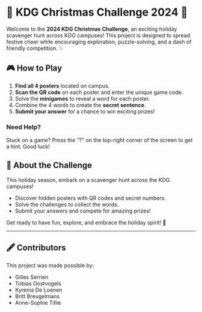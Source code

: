 # 🎄 KDG Christmas Challenge 2024 🎅

Welcome to the **2024 KDG Christmas Challenge**, an exciting holiday scavenger hunt across KDG campuses! This project is designed to spread festive cheer while encouraging exploration, puzzle-solving, and a dash of friendly competition. ✨

## 🎮 How to Play

1. **Find all 4 posters** located on campus.
2. **Scan the QR code** on each poster and enter the unique game code.
3. Solve the **minigames** to reveal a word for each poster.
4. Combine the 4 words to create the **secret sentence**.
5. **Submit your answer** for a chance to win exciting prizes!

### Need Help?

Stuck on a game? Press the “?” on the top-right corner of the screen to get a hint. Good luck!

## 🎅 About the Challenge

This holiday season, embark on a scavenger hunt across the KDG campuses!

-   Discover hidden posters with QR codes and secret numbers.
-   Solve the challenges to collect the words.
-   Submit your answers and compete for amazing prizes!

Get ready to have fun, explore, and embrace the holiday spirit! 🎁

---

## 🖋️ Contributors

This project was made possible by:

-   Gilles Serrien
-   Tobias Oostvogels
-   Kyrenia De Loenen
-   Britt Breugelmans
-   Anne-Sophie Tillie
